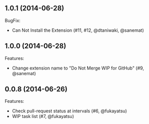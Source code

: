 ## 1.0.1 (2014-06-28)

BugFix:
- Can Not Install the Extension (#11, #12, @dtaniwaki, @sanemat)

## 1.0.0 (2014-06-28)

Features:
- Change extension name to "Do Not Merge WIP for GitHub" (#9, @sanemat)

## 0.0.8 (2014-06-26)

Features:
- Check pull-request status at intervals (#6, @fukayatsu)
- WIP task list (#7, @fukayatsu)
